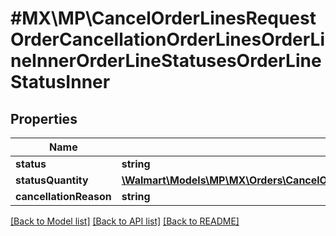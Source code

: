 # #MX\MP\CancelOrderLinesRequestOrderCancellationOrderLinesOrderLineInnerOrderLineStatusesOrderLineStatusInner

## Properties

Name | Type | Description | Notes
------------ | ------------- | ------------- | -------------
**status** | **string** |  | [optional]
**statusQuantity** | [**\Walmart\Models\MP\MX\Orders\CancelOrderLinesRequestOrderCancellationOrderLinesOrderLineInnerOrderLineStatusesOrderLineStatusInnerStatusQuantity**](CancelOrderLinesRequestOrderCancellationOrderLinesOrderLineInnerOrderLineStatusesOrderLineStatusInnerStatusQuantity.md) |  | [optional]
**cancellationReason** | **string** |  | [optional]


[[Back to Model list]](../) [[Back to API list]](../../Api/MX/MP) [[Back to README]](../../README.md)
